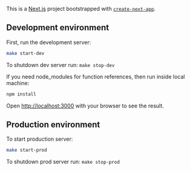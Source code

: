 This is a [Next.js](https://nextjs.org/) project bootstrapped with [`create-next-app`](https://github.com/vercel/next.js/tree/canary/packages/create-next-app).

## Development environment

First, run the development server:

```bash
make start-dev
```

To shutdown dev server run: `make stop-dev`

If you need node_modules for function references, then run inside local machine:
```bash
npm install
```

Open [http://localhost:3000](http://localhost:3000) with your browser to see the result.

## Production environment

To start production server:
```bash
make start-prod
```

To shutdown prod server run: `make stop-prod`
